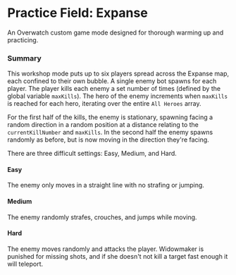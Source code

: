 # Practice Field: Expanse
An Overwatch custom game mode designed for thorough warming up and practicing.

### Summary 
This workshop mode puts up to six players spread across the Expanse map, each confined to their own bubble.
A single enemy bot spawns for each player. The player kills each enemy a set number of times (defined by the global variable `maxKills`). The hero of the enemy increments when `maxKills` is reached for each hero, iterating over the entire `All Heroes` array. 

For the first half of the kills, the enemy is stationary, spawning facing a random direction in a random position at a distance relating to the `currentKillNumber` and `maxKills`. In the second half the enemy spawns randomly as before, but is now moving in the direction they're facing.

There are three difficult settings: Easy, Medium, and Hard. 
#### Easy
The enemy only moves in a straight line with no strafing or jumping.
#### Medium
The enemy randomly strafes, crouches, and jumps while moving.
#### Hard
The enemy moves randomly and attacks the player.
Widowmaker is punished for missing shots, and if she doesn't not kill a target fast enough it will teleport.
